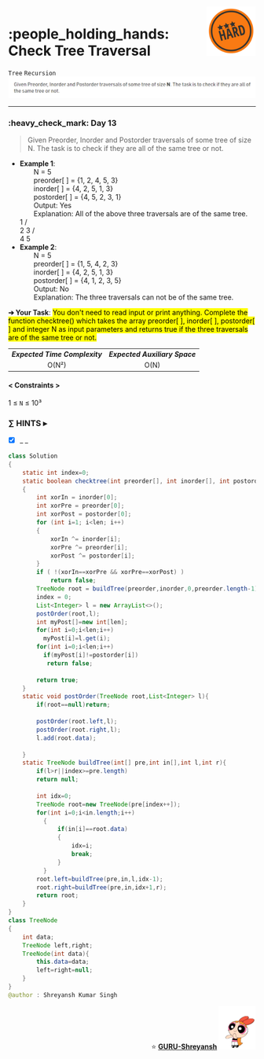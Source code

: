 <img align='right' src="https://github.com/guru-shreyansh/GeeksforGeeks-30-Days-of-Code/blob/main/!DOC!/Hard%232.png" width="100">
<h1>:people_holding_hands: Check Tree Traversal</h1>

`Tree`
`Recursion`
<img align='centre' src="https://github.com/guru-shreyansh/GeeksforGeeks-30-Days-of-Code/blob/main/Day%3C13%3E/D13.png">
________________________________________________________________________________________________________________________________________________________
<h3>:heavy_check_mark: Day 13</h3>
<blockquote>Given Preorder, Inorder and Postorder traversals of some tree of size N. The task is to check if they are all of the same tree or not.</blockquote>

* **Example 1**:<br>
&emsp;&emsp;N = 5<br>
&emsp;&emsp;preorder[ ] = {1, 2, 4, 5, 3}<br>
&emsp;&emsp;inorder[ ] = {4, 2, 5, 1, 3}<br>
&emsp;&emsp;postorder[ ] = {4, 5, 2, 3, 1}<br>
&emsp;&emsp;Output: Yes<br>
&emsp;&emsp;Explanation: All of the above three traversals are of the same tree.<br>
           1
         /   \
        2     3
      /   \
     4     5
* **Example 2**:<br>
&emsp;&emsp;N = 5<br>
&emsp;&emsp;preorder[ ] = {1, 5, 4, 2, 3}<br>
&emsp;&emsp;inorder[ ] = {4, 2, 5, 1, 3}<br>
&emsp;&emsp;postorder[ ] = {4, 1, 2, 3, 5}<br>
&emsp;&emsp;Output: No<br>
&emsp;&emsp;Explanation: The three traversals can not be of the same tree.<br>

**➔ Your Task**:
<mark>You don't need to read input or print anything. Complete the function checktree() which takes the array preorder[ ], inorder[ ], postorder[ ] and integer N as input parameters and returns true if the three traversals are of the same tree or not.</mark>

<table align="center">
      <tr><td><em><b>Expected Time Complexity</td> <td><em><b>Expected Auxiliary Space</td></tr>
      <tr><td align="center">O(N²)</td> <td align="center">O(N)</td></tr>
</table>

#### < Constraints >
1  ≤ ` N ` ≤  10³<br> 

###      ∑ HINTS ▸
- [x] _ _
```java
class Solution
{
    static int index=0;
    static boolean checktree(int preorder[], int inorder[], int postorder[], int len)
    {
        int xorIn = inorder[0];
        int xorPre = preorder[0];
        int xorPost = postorder[0];
        for (int i=1; i<len; i++)
        {
            xorIn ^= inorder[i];
            xorPre ^= preorder[i];
            xorPost ^= postorder[i];
        }
        if ( !(xorIn==xorPre && xorPre==xorPost) )
            return false;
        TreeNode root = buildTree(preorder,inorder,0,preorder.length-1);
        index = 0;
        List<Integer> l = new ArrayList<>();
        postOrder(root,l);
        int myPost[]=new int[len];
        for(int i=0;i<len;i++)
          myPost[i]=l.get(i);
        for(int i=0;i<len;i++)
          if(myPost[i]!=postorder[i])
           return false;
          
        return true;
    }
    static void postOrder(TreeNode root,List<Integer> l){
        if(root==null)return;
        
        postOrder(root.left,l);
        postOrder(root.right,l);
        l.add(root.data);
        
    }
    static TreeNode buildTree(int[] pre,int in[],int l,int r){
        if(l>r||index>=pre.length)
        return null;
        
        int idx=0;
        TreeNode root=new TreeNode(pre[index++]);
        for(int i=0;i<in.length;i++)
          {
              if(in[i]==root.data)
              {
                  idx=i;
                  break;
              }
          }
        root.left=buildTree(pre,in,l,idx-1);
        root.right=buildTree(pre,in,idx+1,r);
        return root;
    }
}
class TreeNode
{
    int data;
    TreeNode left,right;
    TreeNode(int data){
        this.data=data;
        left=right=null;
    }
}
@author : Shreyansh Kumar Singh
```
<p align="right"> ⭐️ <a href="https://github.com/GURU-Shreyansh" target="_blank"> <b>GURU-Shreyansh</b></a>
      <img src="https://github.com/guru-shreyansh/GeeksforGeeks-30-Days-of-Code/blob/main/!DOC!/GIF--Happy-Powerpuff-Girls-Qakyyrk1IKwuK8YtQ6.gif" width="75"> </p>
<!--
#GURU ツ
-->
